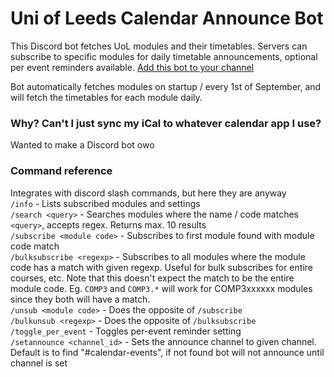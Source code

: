 # Uni of Leeds Calendar Announce Bot
This Discord bot fetches UoL modules and their timetables. Servers can subscribe to specific modules for daily timetable announcements, optional per event reminders available. 
[Add this bot to your channel](https://discord.com/api/oauth2/authorize?client_id=893881783714742333&permissions=2147503104&scope=bot%20applications.commands)

Bot automatically fetches modules on startup / every 1st of September, and will fetch the timetables for each module daily.

### Why? Can't I just sync my iCal to whatever calendar app I use?
Wanted to make a Discord bot owo

### Command reference
Integrates with discord slash commands, but here they are anyway  
`/info` - Lists subscribed modules and settings  
`/search <query>` - Searches modules where the name / code matches `<query>`, accepts regex. Returns max. 10 results  
`/subscribe <module code>` - Subscribes to first module found with module code match  
`/bulksubscribe <regexp>` - Subscribes to all modules where the module code has a match with given regexp. Useful for bulk subscribes for entire courses, etc. Note that this doesn't expect the match to be the entire module code. Eg. `COMP3` and `COMP3.*` will work for COMP3xxxxxx modules since they both will have a match.  
`/unsub <module code>` - Does the opposite of `/subscribe`  
`/bulkunsub <regexp>` - Does the opposite of `/bulksubscribe`  
`/toggle_per_event` - Toggles per-event reminder setting  
`/setannounce <channel_id>` - Sets the announce channel to given channel. Default is to find "#calendar-events", if not found bot will not announce until channel is set  
